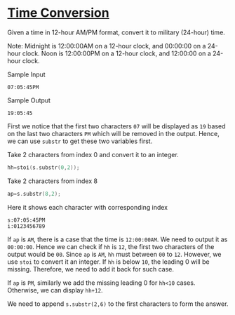 # [Time Conversion](https://www.hackerrank.com/challenges/time-conversion/problem)

Given a time in 12-hour AM/PM format, convert it to military (24-hour) time.

Note: Midnight is 12:00:00AM on a 12-hour clock, and 00:00:00 on a 24-hour clock. Noon is 12:00:00PM on a 12-hour clock, and 12:00:00 on a 24-hour clock.

Sample Input
```
07:05:45PM
```

Sample Output
```
19:05:45
```

First we notice that the first two characters ``07`` will be displayed as ``19`` based on the last two characters ``PM`` which will be removed in the output. Hence, we can use ``substr`` to get these two variables first.

Take 2 characters from index 0 and convert it to an integer.
```cpp
hh=stoi(s.substr(0,2));
```

Take 2 characters from index 8 
```cpp
ap=s.substr(8,2);
```

Here it shows each character with corresponding index
```
s:07:05:45PM    
i:0123456789
```

If ``ap`` is ``AM``, there is a case that the time is ``12:00:00AM``. We need to output it as ``00:00:00``. Hence we can check if ``hh`` is ``12``, the first two characters of the output would be ``00``. Since ``ap`` is ``AM``, ``hh`` must between ``00`` to ``12``. However, we use ``stoi`` to convert it an integer. If ``hh`` is below ``10``, the leading 0 will be missing. Therefore, we need to add it back for such case.

If ``ap`` is ``PM``, similarly we add the missing leading 0 for ``hh<10`` cases. Otherwise, we can display ``hh+12``.

We need to append ``s.substr(2,6)`` to the first characters to form the answer.